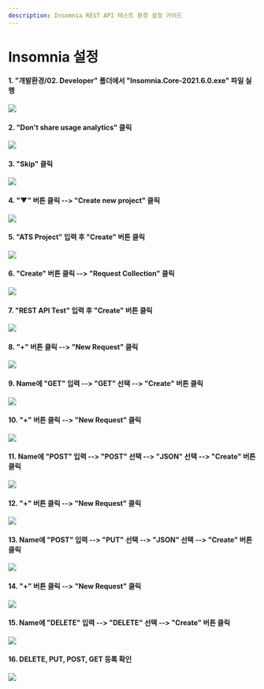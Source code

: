 ```yaml
---
description: Insomnia REST API 테스트 환경 설정 가이드
---
```


# Insomnia 설정

#### 1. "개발환경/02. Developer" 폴더에서 "Insomnia.Core-2021.6.0.exe" 파일 실행&#x20;

![](../.gitbook/assets/ins\_00.png)

#### 2. "Don't share usage analytics" 클릭&#x20;

![](../.gitbook/assets/ins\_01.png)

#### 3. "Skip" 클릭&#x20;

![](../.gitbook/assets/ins\_02.png)

#### 4. "▼" 버튼 클릭 --> "Create new project" 클릭&#x20;

![](../.gitbook/assets/ins\_03.png)

#### 5. "ATS Project" 입력 후 "Create" 버튼 클릭&#x20;

![](../.gitbook/assets/ins\_04.png)

#### 6. "Create" 버튼 클릭 --> "Request Collection" 클릭&#x20;

![](../.gitbook/assets/ins\_05.png)

#### 7. "REST API Test" 입력 후 "Create" 버튼 클릭&#x20;

![](../.gitbook/assets/ins\_06.png)

#### 8. "+" 버튼 클릭 --> "New Request" 클릭&#x20;

![](../.gitbook/assets/ins\_07.png)

#### 9. Name에 "GET" 입력 --> "GET" 선택 --> "Create" 버튼 클릭&#x20;

![](../.gitbook/assets/ins\_08.png)

#### 10. "+" 버튼 클릭 --> "New Request" 클릭&#x20;

![](../.gitbook/assets/ins\_09.png)

#### 11. Name에 "POST" 입력 --> "POST" 선택 --> "JSON" 선택 --> "Create" 버튼 클릭&#x20;

![](../.gitbook/assets/ins\_10.png)

#### 12. "+" 버튼 클릭 --> "New Request" 클릭&#x20;

![](../.gitbook/assets/ins\_11.png)

#### 13. Name에 "POST" 입력 --> "PUT" 선택 --> "JSON" 선택 --> "Create" 버튼 클릭&#x20;

![](../.gitbook/assets/ins\_12.png)

#### 14. "+" 버튼 클릭 --> "New Request" 클릭&#x20;

![](../.gitbook/assets/ins\_13.png)

#### 15. Name에 "DELETE" 입력 --> "DELETE" 선택 --> "Create" 버튼 클릭&#x20;

![](../.gitbook/assets/ins\_14.png)

#### 16. DELETE, PUT, POST, GET 등록 확인&#x20;

![](../.gitbook/assets/ins\_15.png)


